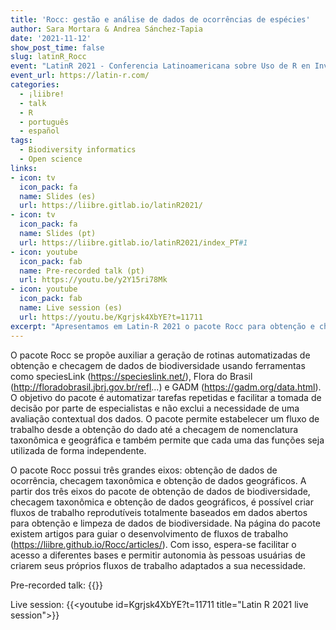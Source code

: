 ```yaml
---
title: 'Rocc: gestão e análise de dados de ocorrências de espécies'
author: Sara Mortara & Andrea Sánchez-Tapia
date: '2021-11-12'
show_post_time: false
slug: latinR_Rocc
event: "LatinR 2021 - Conferencia Latinoamericana sobre Uso de R en Investigación + Desarrollo"
event_url: https://latin-r.com/
categories:
  - ¡liibre!
  - talk
  - R
  - português
  - español
tags:
  - Biodiversity informatics
  - Open science
links:
- icon: tv
  icon_pack: fa
  name: Slides (es)
  url: https://liibre.gitlab.io/latinR2021/
- icon: tv
  icon_pack: fa
  name: Slides (pt)
  url: https://liibre.gitlab.io/latinR2021/index_PT#1
- icon: youtube
  icon_pack: fab
  name: Pre-recorded talk (pt)
  url: https://youtu.be/y2Y15ri78Mk
- icon: youtube
  icon_pack: fab
  name: Live session (es)
  url: https://youtu.be/Kgrjsk4XbYE?t=11711
excerpt: "Apresentamos em Latin-R 2021 o pacote Rocc para obtenção e checagem de dados de biodiversidade"
---
```


O pacote Rocc se propõe auxiliar a geração de rotinas automatizadas de obtenção e checagem de dados de biodiversidade usando ferramentas como speciesLink (https://specieslink.net/), Flora do Brasil (http://floradobrasil.jbrj.gov.br/refl...) e GADM (https://gadm.org/data.html). O objetivo do pacote é automatizar tarefas repetidas e facilitar a tomada de decisão por parte de especialistas e não exclui a necessidade de uma avaliação contextual dos dados. O pacote permite estabelecer um fluxo de trabalho desde a obtenção do dado até a checagem de nomenclatura taxonômica e geográfica e também permite que cada uma das funções seja utilizada de forma independente. 

O pacote Rocc possui três grandes eixos: obtenção de dados de ocorrência, checagem taxonômica e obtenção de dados geográficos. A partir dos três eixos do pacote de obtenção de dados de biodiversidade, checagem taxonômica e obtenção de dados geográficos, é possível criar fluxos de trabalho reprodutíveis totalmente baseados em dados abertos para obtenção e limpeza de dados de biodiversidade. Na página do pacote existem artigos para guiar o desenvolvimento de fluxos de trabalho (https://liibre.github.io/Rocc/articles/). Com isso, espera-se facilitar o acesso a diferentes bases e permitir autonomia às pessoas usuárias de criarem seus próprios fluxos de trabalho adaptados a sua necessidade. 

Pre-recorded talk: 
{{<youtube id=y2Y15ri78Mk title="Latin R 2021 prerecorded talk">}}

Live session:
{{<youtube id=Kgrjsk4XbYE?t=11711 title="Latin R 2021 live session">}}
